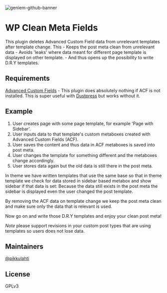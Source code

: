 ![geniem-github-banner](https://cloud.githubusercontent.com/assets/5691777/14319886/9ae46166-fc1b-11e5-9630-d60aa3dc4f9e.png)

# WP Clean Meta Fields

This plugin deletes Advanced Custom Field data from unrelevant templates after template change.
This
    - Keeps the post meta clean from unrelevant data
    - Avoids 'leaks' where data meant for different page template is displayed on other template.
    - And thus opens up the possibility to write D.R.Y templates.

## Requirements
[Advanced Custom Fields](https://advancedcustomfields.com) - This plugin does absolutely nothing if ACF is not installed.
This is super useful with [Dustpress](https://github.com/devgeniem/dustpress) but works without it.

## Example
1. User creates page with some page template, for example 'Page with Sidebar'.
2. User inputs data to that template's custom metaboxes created with Advanced Custom Fields (ACF).
3. User saves the content and thus data in ACF metaboxes is saved into post meta.
4. User changes the template for something different and the metaboxes change accordingly.
5. User stores data again but the old data is still there in the post meta.

In theme we have written templates that use the same base so that in theme template we check for data stored in sidebar based metabox and show sidebar if that data is set: Because the data still exists in the post meta the sidebar is displayed even the user changed the post template.

By removing the ACF data on template change we keep the post meta clean and make sure only the data that is relevant is used.

Now go on and write those D.R.Y templates and enjoy your clean post meta!

*Note* please support revisions in your custom post types that are using templates so users does not lose data.

## Maintainers

[@pikkulahti](https://github.com/pikkulahti)

## License

GPLv3
